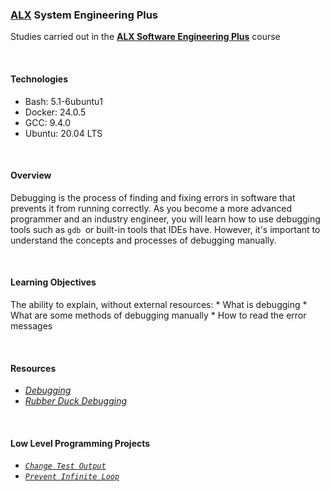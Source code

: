 ### [ALX](https://www.alxafrica.com/) System Engineering Plus

Studies carried out in the **[ALX Software Engineering Plus](https://www.alxafrica.com/software-engineering-plus/)** course

<br />

#### Technologies

* Bash:     5.1-6ubuntu1
* Docker:   24.0.5
* GCC:      9.4.0
* Ubuntu:   20.04 LTS

<br />

#### Overview

Debugging is the process of finding and fixing errors in software that prevents it from running correctly. As you become a more advanced programmer and an industry engineer, you will learn how to use debugging tools such as `gdb `or built-in tools that IDEs have. However, it's important to understand the concepts and processes of debugging manually.

<br />

#### Learning Objectives

The ability to explain, without external resources:
    * What is debugging
    * What are some methods of debugging manually
    * How to read the error messages

<br />

#### Resources

* _[Debugging](https://en.wikipedia.org/wiki/Debugging)_
* _[Rubber Duck Debugging](https://www.thoughtfulcode.com/rubber-duck-debugging-psychology/)_

<br />

#### Low Level Programming Projects

* _[`Change Test Output`](0-main.c)_
* _[`Prevent Infinite Loop`](1-main.c)_

<br />
